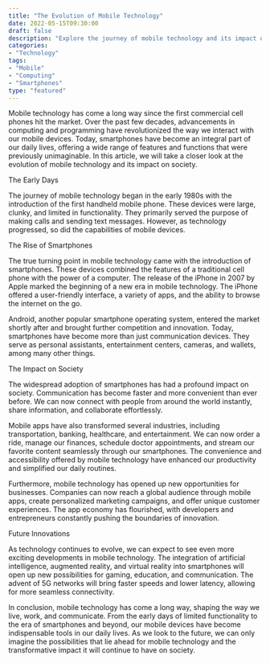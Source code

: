 ```yaml
---
title: "The Evolution of Mobile Technology"
date: 2022-05-15T09:30:00
draft: false
description: "Explore the journey of mobile technology and its impact on our daily lives."
categories:
- "Technology"
tags:
- "Mobile"
- "Computing"
- "Smartphones"
type: "featured"
---
```


Mobile technology has come a long way since the first commercial cell phones hit the market. Over the past few decades, advancements in computing and programming have revolutionized the way we interact with our mobile devices. Today, smartphones have become an integral part of our daily lives, offering a wide range of features and functions that were previously unimaginable. In this article, we will take a closer look at the evolution of mobile technology and its impact on society.

The Early Days

The journey of mobile technology began in the early 1980s with the introduction of the first handheld mobile phone. These devices were large, clunky, and limited in functionality. They primarily served the purpose of making calls and sending text messages. However, as technology progressed, so did the capabilities of mobile devices.

The Rise of Smartphones

The true turning point in mobile technology came with the introduction of smartphones. These devices combined the features of a traditional cell phone with the power of a computer. The release of the iPhone in 2007 by Apple marked the beginning of a new era in mobile technology. The iPhone offered a user-friendly interface, a variety of apps, and the ability to browse the internet on the go.

Android, another popular smartphone operating system, entered the market shortly after and brought further competition and innovation. Today, smartphones have become more than just communication devices. They serve as personal assistants, entertainment centers, cameras, and wallets, among many other things.

The Impact on Society

The widespread adoption of smartphones has had a profound impact on society. Communication has become faster and more convenient than ever before. We can now connect with people from around the world instantly, share information, and collaborate effortlessly.

Mobile apps have also transformed several industries, including transportation, banking, healthcare, and entertainment. We can now order a ride, manage our finances, schedule doctor appointments, and stream our favorite content seamlessly through our smartphones. The convenience and accessibility offered by mobile technology have enhanced our productivity and simplified our daily routines.

Furthermore, mobile technology has opened up new opportunities for businesses. Companies can now reach a global audience through mobile apps, create personalized marketing campaigns, and offer unique customer experiences. The app economy has flourished, with developers and entrepreneurs constantly pushing the boundaries of innovation.

Future Innovations

As technology continues to evolve, we can expect to see even more exciting developments in mobile technology. The integration of artificial intelligence, augmented reality, and virtual reality into smartphones will open up new possibilities for gaming, education, and communication. The advent of 5G networks will bring faster speeds and lower latency, allowing for more seamless connectivity.

In conclusion, mobile technology has come a long way, shaping the way we live, work, and communicate. From the early days of limited functionality to the era of smartphones and beyond, our mobile devices have become indispensable tools in our daily lives. As we look to the future, we can only imagine the possibilities that lie ahead for mobile technology and the transformative impact it will continue to have on society.
